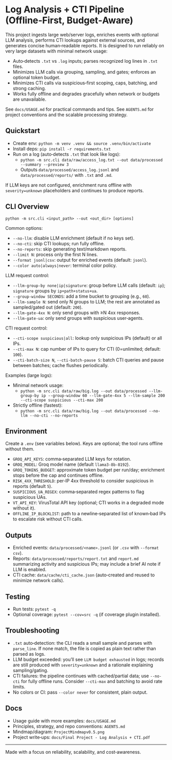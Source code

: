 # Log Analysis + CTI Pipeline (Offline‑First, Budget‑Aware)

This project ingests large web/server logs, enriches events with optional LLM analysis, performs CTI lookups against external sources, and generates concise human‑readable reports. It is designed to run reliably on very large datasets with minimal network usage:

- Auto‑detects `.txt` vs `.log` inputs; parses recognized log lines in `.txt` files.
- Minimizes LLM calls via grouping, sampling, and gates; enforces an optional token budget.
- Minimizes CTI calls via suspicious‑first scoping, caps, batching, and strong caching.
- Works fully offline and degrades gracefully when network or budgets are unavailable.

See `docs/USAGE.md` for practical commands and tips. See `AGENTS.md` for project conventions and the scalable processing strategy.

## Quickstart

- Create env: `python -m venv .venv && source .venv/bin/activate`
- Install deps: `pip install -r requirements.txt`
- Run on a log (auto‑detects `.txt` that look like logs):
  - `python -m src.cli data/raw/access_log.txt --out data/processed --summary --preview 3`
  - Outputs `data/processed/access_log.jsonl` and `data/processed/reports/` with `.txt` and `.md`.

If LLM keys are not configured, enrichment runs offline with `severity=unknown` placeholders and continues to produce reports.

## CLI Overview

`python -m src.cli <input_path> --out <out_dir> [options]`

Common options:

- `--no-llm`: disable LLM enrichment (default if no keys set).
- `--no-cti`: skip CTI lookups; run fully offline.
- `--no-reports`: skip generating text/markdown reports.
- `--limit N`: process only the first N lines.
- `--format jsonl|csv`: output for enriched events (default: `jsonl`).
- `--color auto|always|never`: terminal color policy.

LLM request control:

- `--llm-group-by none|ip|signature`: group before LLM calls (default: `ip`); `signature` groups by `ip+path+status+ua`.
- `--group-window SECONDS`: add a time bucket to grouping (e.g., `60`).
- `--llm-sample N`: send only N groups to LLM; the rest are annotated as sampled/gated out (default: `200`).
- `--llm-gate-4xx N`: only send groups with ≥N 4xx responses.
- `--llm-gate-ua`: only send groups with suspicious user‑agents.

CTI request control:

- `--cti-scope suspicious|all`: lookup only suspicious IPs (default) or all IPs.
- `--cti-max N`: cap number of IPs to query for CTI (0=unlimited; default: `100`).
- `--cti-batch-size N`, `--cti-batch-pause S`: batch CTI queries and pause between batches; cache flushes periodically.

Examples (large logs):

- Minimal network usage:
  - `python -m src.cli data/raw/big.log --out data/processed --llm-group-by ip --group-window 60 --llm-gate-4xx 5 --llm-sample 200 --cti-scope suspicious --cti-max 200`
- Strictly offline (fastest):
  - `python -m src.cli data/raw/big.log --out data/processed --no-llm --no-cti --no-reports`

## Environment

Create a `.env` (see variables below). Keys are optional; the tool runs offline without them.

- `GROQ_API_KEYS`: comma‑separated LLM keys for rotation.
- `GROQ_MODEL`: Groq model name (default `llama3-8b-8192`).
- `GROQ_TOKENS_BUDGET`: approximate token budget per run/day; enrichment stops before the cap and continues offline.
- `RISK_4XX_THRESHOLD`: per‑IP 4xx threshold to consider suspicious in reports (default `5`).
- `SUSPICIOUS_UA_REGEX`: comma‑separated regex patterns to flag suspicious UAs.
- `VT_API_KEY`: VirusTotal API key (optional; CTI works in a degraded mode without it).
- `OFFLINE_IP_BLOCKLIST`: path to a newline‑separated list of known‑bad IPs to escalate risk without CTI calls.

## Outputs

- Enriched events: `data/processed/<name>.jsonl` (or `.csv` with `--format csv`).
- Reports: `data/processed/reports/report.txt` and `report.md` summarizing activity and suspicious IPs; may include a brief AI note if LLM is enabled.
- CTI cache: `data/cache/cti_cache.json` (auto‑created and reused to minimize network calls).

## Testing

- Run tests: `pytest -q`
- Optional coverage: `pytest --cov=src -q` (if coverage plugin installed).

## Troubleshooting

- `.txt` auto‑detection: the CLI reads a small sample and parses with `parse_line`. If none match, the file is copied as plain text rather than parsed as logs.
- LLM budget exceeded: you’ll see `LLM budget exhausted` in logs; records are still produced with `severity=unknown` and a rationale explaining sampling/gating.
- CTI failures: the pipeline continues with cached/partial data; use `--no-cti` for fully offline runs. Consider `--cti-max` and batching to avoid rate limits.
- No colors or CI: pass `--color never` for consistent, plain output.

## Docs

- Usage guide with more examples: `docs/USAGE.md`
- Principles, strategy, and repo conventions: `AGENTS.md`
- Mindmap/diagram: `ProjectMindmapv0.5.png`
- Project write‑ups: `docs/Final Project - Log Analysis + CTI.pdf`

---

Made with a focus on reliability, scalability, and cost‑awareness.

